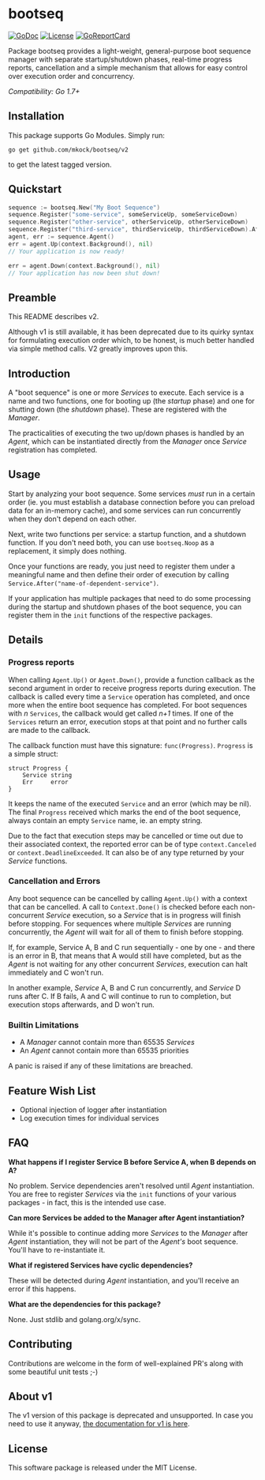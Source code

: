 # bootseq

[![GoDoc](https://godoc.org/github.com/mkock/bootseq?status.svg)](https://godoc.org/github.com/mkock/bootseq)
[![License](https://img.shields.io/badge/license-MIT-blue.svg)](LICENSE)
[![GoReportCard](https://goreportcard.com/badge/github.com/mkock/bootseq)](https://goreportcard.com/report/github.com/mkock/bootseq)

Package bootseq provides a light-weight, general-purpose boot sequence manager with separate startup/shutdown phases,
real-time progress reports, cancellation and a simple mechanism that allows for easy control over execution order and
concurrency.

_Compatibility: Go 1.7+_

## Installation

This package supports Go Modules. Simply run:

`go get github.com/mkock/bootseq/v2`

to get the latest tagged version.

## Quickstart

```go
sequence := bootseq.New("My Boot Sequence")
sequence.Register("some-service", someServiceUp, someServiceDown)
sequence.Register("other-service", otherServiceUp, otherServiceDown)
sequence.Register("third-service", thirdServiceUp, thirdServiceDown).After("other-service")
agent, err := sequence.Agent()
err = agent.Up(context.Background(), nil)
// Your application is now ready!

err = agent.Down(context.Background(), nil)
// Your application has now been shut down!
```

## Preamble

This README describes v2.

Although v1 is still available, it has been deprecated due to its quirky syntax for formulating execution order which,
to be honest, is much better handled via simple method calls. V2 greatly improves upon this. 

## Introduction

A "boot sequence" is one or more _Services_ to execute. Each service is a name and two functions, one for
booting up (the _startup_ phase) and one for shutting down (the _shutdown_ phase).
These are registered with the _Manager_.

The practicalities of executing the two up/down phases is handled
by an _Agent_, which can be instantiated directly from the _Manager_ once _Service_ registration has completed.

## Usage

Start by analyzing your boot sequence. Some services _must_ run in a certain order (ie. you must establish
a database connection before you can preload data for an in-memory cache), and some services can run concurrently
when they don't depend on each other.

Next, write two functions per service: a startup function, and a shutdown function. If you don't need both, you can
use `bootseq.Noop` as a replacement, it simply does nothing.

Once your functions are ready, you just need to register them under a meaningful name and then define their order of
execution by calling `Service.After("name-of-dependent-service")`.

If your application has multiple packages that need to do some processing during the startup and shutdown phases of
the boot sequence, you can register them in the `init` functions of the respective packages.

## Details

### Progress reports

When calling `Agent.Up()` or `Agent.Down()`, provide a function callback as the second argument in order to receive
progress reports during execution. The callback is called every time a `Service` operation has completed, and once more
when the entire boot sequence has completed. For boot sequences with _n_ `Services`, the callback would get called
_n+1_ times. If one of the `Services` return an error, execution stops at that point and no further calls are made to
the callback.

The callback function must have this signature: `func(Progress)`. `Progress` is a simple struct:

```
struct Progress {
    Service string
    Err     error
}
```

It keeps the name of the executed `Service` and an error (which may be nil). The final `Progress` received which marks
the end of the boot sequence, always contain an empty `Service` name, ie. an empty string.

Due to the fact that execution steps may be cancelled or time out due to their associated context, the reported
error can be of type `context.Canceled` or `context.DeadlineExceeded`. It can also be of any type returned by your
_Service_ functions.

### Cancellation and Errors

Any boot sequence can be cancelled by calling `Agent.Up()` with a context that can be cancelled.
A call to `Context.Done()` is checked before each non-concurrent _Service_ execution, so a _Service_ that is
in progress will finish before stopping. For sequences where multiple _Services_ are running concurrently, the _Agent_
will wait for all of them to finish before stopping. 

If, for example, Service A, B and C run sequentially - one by one - and there is an error in B, that means that A would
still have completed, but as the _Agent_ is not waiting for any other concurrent _Services_, execution can
halt immediately and C won't run.

In another example, _Service_ A, B and C run concurrently, and _Service_ D runs after C. If B fails, A and C will
continue to run to completion, but execution stops afterwards, and D won't run.

### Builtin Limitations

- A _Manager_ cannot contain more than 65535 _Services_
- An _Agent_ cannot contain more than 65535 priorities

A panic is raised if any of these limitations are breached.

## Feature Wish List

- Optional injection of logger after instantiation
- Log execution times for individual services

## FAQ

**What happens if I register Service B before Service A, when B depends on A?**

No problem. Service dependencies aren't resolved until _Agent_ instantiation. You are free to register _Services_ via the `init` functions of your various packages - in fact, this is the intended use case.

**Can more Services be added to the Manager after Agent instantiation?**

While it's possible to continue adding more _Services_ to the _Manager_ after _Agent_ instantiation, they will not be part of the _Agent's_ boot sequence. You'll have to re-instantiate it.

**What if registered Services have cyclic dependencies?**

These will be detected during _Agent_ instantiation, and you'll receive an error if this happens.

**What are the dependencies for this package?**

None. Just stdlib and golang.org/x/sync.

## Contributing

Contributions are welcome in the form of well-explained PR's along with some
beautiful unit tests ;-)

## About v1

The v1 version of this package is deprecated and unsupported.
In case you need to use it anyway, [the documentation for v1 is here](README_v1.md).

## License

This software package is released under the MIT License.
